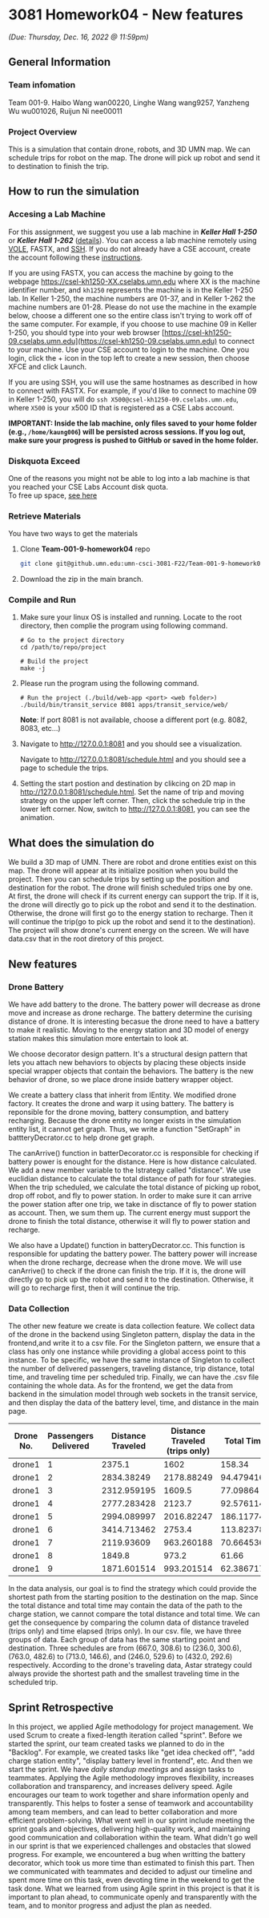 # 3081 Homework04 - New features
_(Due: Thursday, Dec. 16, 2022 @ 11:59pm)_

## General Information

### Team infomation

Team 001-9. Haibo Wang wan00220, Linghe Wang wang9257, Yanzheng Wu wu001026, Ruijun Ni nee00011

### Project Overview

This is a simulation that contain drone, robots, and 3D UMN map. We can schedule trips for robot on the map. The drone will pick up robot and send it to destination to finish the trip.

## How to run the simulation

### Accesing a Lab Machine

For this assignment, we suggest you use a lab machine in ***Keller Hall 1-250*** or ***Keller Hall 1-262*** ([details](https://cse.umn.edu/cseit/classrooms-labs#cselabs)). You can access a lab machine remotely using [VOLE](https://github.umn.edu/umn-csci-3081-F22/shared-upstream/tree/main/FAQs/VOLE), FASTX, and [SSH](https://github.umn.edu/umn-csci-3081-F22/shared-upstream/tree/main/FAQs/SSH). If you do not already have a CSE account, create the account following these [instructions](https://wwws.cs.umn.edu/account-management).

If you are using FASTX, you can access the machine by going to the webpage https://csel-kh1250-XX.cselabs.umn.edu where XX is the machine identifier number, and `kh1250` represents the machine is in the Keller 1-250 lab. In Keller 1-250, the machine numbers are 01-37, and in Keller 1-262 the machine numbers are 01-28. Please do not use the machine in the example below, choose a different one so the entire class isn't trying to work off of the same computer. For example, if you choose to use machine 09 in Keller 1-250, you should type into your web browser [https://csel-kh1250-09.cselabs.umn.edu](https://csel-kh1250-09.cselabs.umn.edu) to connect to your machine. Use your CSE account to login to the machine. One you login, click the + icon in the top left to create a new session, then choose XFCE and click Launch.

If you are using SSH, you will use the same hostnames as described in how to connect with FASTX. For example, if you'd like to connect to machine 09 in Keller 1-250, you will do `ssh X500@csel-kh1250-09.cselabs.umn.edu`, where `X500` is your x500 ID that is registered as a CSE Labs account.

**IMPORTANT: Inside the lab machine, only files saved to your home folder (e.g., `/home/kaung006`) will be persisted across sessions. If you log out, make sure your progress is pushed to GitHub or saved in the home folder.**

### Diskquota Exceed
One of the reasons you might not be able to log into a lab machine is that you reached your CSE Labs Account disk quota. <br>
To free up space, [see here](https://github.umn.edu/umn-csci-3081-F22/shared-upstream/tree/main/FAQs/CSE%20Disk%20Quota%20Exceeds)

### Retrieve Materials
You have two ways to get the materials

1. Clone **Team-001-9-homework04** repo
    ```bash
    git clone git@github.umn.edu:umn-csci-3081-F22/Team-001-9-homework04.git
    ```
2. Download the zip in the main branch.

### Compile and Run
1. Make sure your linux OS is installed and running. Locate to the root directory, then complie the program using following command.
    ```
    # Go to the project directory
    cd /path/to/repo/project
    
    # Build the project 
    make -j
    ```
2. Please run the program using the following command.
    ```
    # Run the project (./build/web-app <port> <web folder>)
    ./build/bin/transit_service 8081 apps/transit_service/web/
    ```
   **Note**: If port 8081 is not available, choose a different port (e.g. 8082, 8083, etc...)
3. Navigate to http://127.0.0.1:8081 and you should see a visualization.

   Navigate to http://127.0.0.1:8081/schedule.html and you should see a page to schedule the trips.
4. Setting the start postion and destination by clikcing on 2D map in http://127.0.0.1:8081/schedule.html. Set the name of trip and moving strategy on      the upper left corner. Then, click the schedule trip in the lower left corner. Now, switch to http://127.0.0.1:8081, you can see the animation.

## What does the simulation do
We build a 3D map of UMN. There are robot and drone entities exist on this map. The drone will appear at its initialize position when you build the project. Then you can schedule trips by setting up the position and destination for the robot. The drone will finish scheduled trips one by one. At first, the drone will check if its current energy can support the trip. If it is, the drone will directly go to pick up the robot and send it to the destination. Otherwise, the drone will first go to the energy station to recharge. Then it will continue the trip(go to pick up the robot and send it to the destination). The project will show drone's current energy on the screen. We will have data.csv that in the root diretory of this project. 

## New features

### Drone Battery
We have add battery to the drone. The battery power will decrease as drone move and increase as drone recharge. The battery determine the curising distance of drone. It is interesting becasue the drone need to have a battery to make it realistic. Moving to the energy station and 3D model of energy station makes this simulation more entertain to look at. 

We choose decorator design pattern. It's a structural design pattern that lets you attach new behaviors to objects by placing these objects inside special wrapper objects that contain the behaviors. The battery is the new behavior of drone, so we place drone inside battery wrapper object.

We create a battery class that inherit from IEntity. We modified drone factory. It creates the drone and warp it using battery. The battery is reponsible for the drone moving, battery consumption, and battery recharging. Because the drone entity no longer exists in the simulation entity list, it cannot get graph. Thus, we write a function "SetGraph" in battteryDecrator.cc to help drone get graph. 
 
The canArrive() function in batterDecorator.cc is responsible for checking if battery power is enought for the distance. 
Here is how distance calculated.
We add a new member variable to the Istrategy called "distance". We use euclidian distance to calculate the total distance of path for four strategies. When the trip scheduled, we calculate the total distance of picking up robot, drop off robot, and fly to power station. In order to make sure it can arrive the power station after one trip, we take in disctance of fly to power station as account. Then, we sum them up. The current energy must support the drone to finish the total distance, otherwise it will fly to power station and recharge. 

We also have a Update() function in batteryDecrator.cc. This function is responsible for updating the battery power. The battery power will increase when the drone recharge, decrease when the drone move. We will use canArrive() to check if the drone can finish the trip. If it is, the drone will directly go to pick up the robot and send it to the destination. Otherwise, it will go to recharge first, then it will continue the trip.



### Data Collection
The other new feature we create is data collection feature. We  collect data of the drone in the backend using Singleton pattern, display the data in the frontend,and write it to a csv file.
For the Singleton pattern, we ensure that a class has only one instance while providing a global access point to this instance. To be specific, we have the same instance of Singleton to collect the number of delivered passengers, traveling distance, trip distance, total time, and traveling time per scheduled trip. Finally, we can have the .csv file containing the whole data.
As for the frontend, we get the data from backend in the simulation model through web sockets in the transit service, and then display the data of the battery level, time, and distance in the main page.

| Drone No. |  Passengers Delivered |  Distance Traveled |  Distance Traveled (trips only) |  Total Time |  Time Elapsed (trips only) |
|-----------|-----------------------|--------------------|---------------------------------|-------------|----------------------------|
| drone1    | 1                     | 2375.1             | 1602                            | 158.34      | 53.4                       |
| drone1    | 2                     | 2834.38249         | 2178.88249                      | 94.479416   | 72.629416                  |
| drone1    | 3                     | 2312.959195        | 1609.5                          | 77.09864    | 53.65                      |
| drone1    | 4                     | 2777.283428        | 2123.7                          | 92.576114   | 70.79                      |
| drone1    | 5                     | 2994.089997        | 2016.82247                      | 186.117749  | 67.227416                  |
| drone1    | 6                     | 3414.713462        | 2753.4                          | 113.823782  | 91.78                      |
| drone1    | 7                     | 2119.93609         | 963.260188                      | 70.664536   | 32.108673                  |
| drone1    | 8                     | 1849.8             | 973.2                           | 61.66       | 32.44                      |
| drone1    | 9                     | 1871.601514        | 993.201514                      | 62.386717   | 33.106717                  |

In the data analysis, our goal is to find the strategy which could provide the shortest path from the starting position to the destination on the map.
Since the total distance and total time may contain the data of the path to the charge station, we cannot compare the total distance and total time.
We can get the consequence by comparing the column data of distance traveled (trips only) and time elapsed (trips only). In our csv. file, we have three groups of data. Each group of data has the same starting point and destination.  Three schedules are from (667.0, 308.6) to (236.0, 300.6), (763.0, 482.6) to (713.0, 146.6), and (246.0, 529.6) to (432.0, 292.6) respectively. According to the drone's traveling data, Astar strategy could always provide the shortest path and the smallest traveling time in the scheduled trip.

## Sprint Retrospective
In this project, we applied Agile methodology for project management. We used Scrum to create a fixed-length iteration called "sprint". Before we started the sprint, our team created tasks we planned to do in the "Backlog". For example, we created tasks like "get idea checked off", "add charge station entity", "display battery level in frontend", etc. And then we start the sprint. We have *daily standup meetings* and assign tasks to teammates. Applying the Agile methodology improves flexibility, increases collaboration and transparency, and increases delivery speed. Agile encourages our team to work together and share information openly and transparently. This helps to foster a sense of teamwork and accountability among team members, and can lead to better collaboration and more efficient problem-solving. What went well in our sprint include meeting the sprint goals and objectives, delivering high-quality work, and maintaining good communication and collaboration within the team. What didn't go well in our sprint is that we experienced challenges and obstacles that slowed progress. For example, we encountered a bug when writting the battery decorator, which took us more time than estimated to finish this part. Then we communicated with teammates and decided to adjust our timeline and spent more time on this task, even devoting time in the weekend to get the task done. What we learned from using Agile sprint in this project is that it is important to plan ahead, to communicate openly and transparently with the team, and to monitor progress and adjust the plan as needed.
